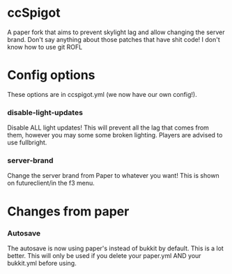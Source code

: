 # ccSpigot
A paper fork that aims to prevent skylight lag and allow changing the server brand.
Don't say anything about those patches that have shit code! I don't know how to use git ROFL
# Config options
These options are in ccspigot.yml (we now have our own config!).

### disable-light-updates
Disable ALL light updates! This will prevent all the lag that comes from them, however you may some some broken lighting. Players are advised to use fullbright.
### server-brand
Change the server brand from Paper to whatever you want! This is shown on futureclient/in the f3 menu.

# Changes from paper
### Autosave
The autosave is now using paper's instead of bukkit by default. This is a lot better.
This will only be used if you delete your paper.yml AND your bukkit.yml before using.
